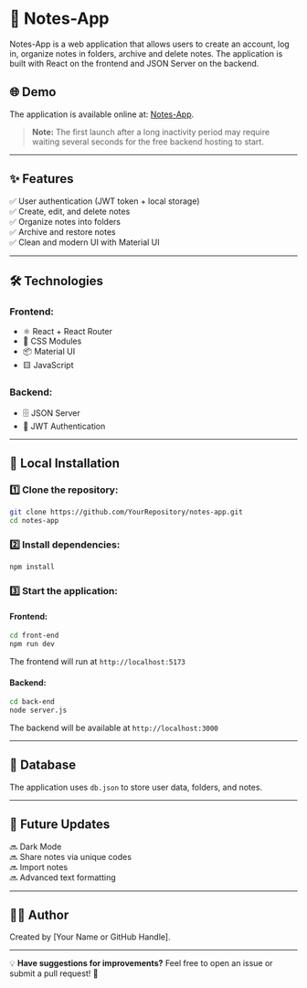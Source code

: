 # 📒 Notes-App

Notes-App is a web application that allows users to create an account, log in, organize notes in folders, archive and delete notes. The application is built with React on the frontend and JSON Server on the backend.

## 🌐 Demo
The application is available online at: [Notes-App](https://app-n0tes.netlify.app/).  
> **Note:** The first launch after a long inactivity period may require waiting several seconds for the free backend hosting to start.

---

## ✨ Features
✅ User authentication (JWT token + local storage)  
✅ Create, edit, and delete notes  
✅ Organize notes into folders  
✅ Archive and restore notes  
✅ Clean and modern UI with Material UI  

---

## 🛠️ Technologies
### Frontend:
- ⚛️ React + React Router
- 🎨 CSS Modules
- 📦 Material UI
- 🟨 JavaScript

### Backend:
- 🗄️ JSON Server
- 🔐 JWT Authentication

---

## 🚀 Local Installation
### 1️⃣ Clone the repository:
```bash
git clone https://github.com/YourRepository/notes-app.git
cd notes-app
```

### 2️⃣ Install dependencies:
```bash
npm install
```

### 3️⃣ Start the application:
#### Frontend:
```bash
cd front-end
npm run dev
```
The frontend will run at `http://localhost:5173`

#### Backend:
```bash
cd back-end
node server.js
```
The backend will be available at `http://localhost:3000`

---

## 📂 Database
The application uses `db.json` to store user data, folders, and notes.

---

## 🚧 Future Updates
🔜 Dark Mode  
🔜 Share notes via unique codes  
🔜 Import notes  
🔜 Advanced text formatting  

---

## 👨‍💻 Author
Created by [Your Name or GitHub Handle].

---

💡 **Have suggestions for improvements?** Feel free to open an issue or submit a pull request! 🚀

